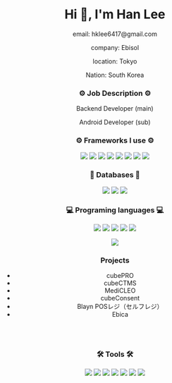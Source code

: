 **<h1 align="center">Hi 👋, I'm Han Lee</h1>**
<p align="center">email: hklee6417@gmail.com</p>
<p align="center">company: Ebisol</p>
<p align="center">location: Tokyo</p>
<p align="center">Nation: South Korea</p>

<p align="center">

</p>

**<h3 align="center">⚙️ Job Description ⚙️</h3>**
<p align="center">
Backend Developer (main)
</p>
<p align="center">
Android Developer (sub)
</p>




**<h3 align="center">⚙️ Frameworks I use ⚙️</h3>**

<p align="center">
    <img src="https://img.shields.io/badge/Spring-6DB43D?style=flat-square&logo=Spring&logoColor=white" />
    <img src="https://img.shields.io/badge/JPA(Hibernate)-4d4740?style=flat-square&logo=Hibernate&logoColor=white" />
    <img src="https://img.shields.io/badge/QueryDSL-096682?style=flat-square&logo=querydsl&logoColor=white" />
    <img src="https://img.shields.io/badge/Mybatis-C90000?style=flat-square&logo=Mybatis&logoColor=white" />
    <img src="https://img.shields.io/badge/NestJS-E0234E?style=flat-square&logo=NestJS&logoColor=white" />
    <img src="https://img.shields.io/badge/expressJS-000000?style=flat-square&logo=express&logoColor=white" />
    <img src="https://img.shields.io/badge/React-222222?style=flat-square&logo=React&logoColor=61dafb" />
    <img src="https://img.shields.io/badge/jQuery-0863A3?style=flat-square&logo=jQuery&logoColor=white" />
</p>

**<h3 align="center">💾 Databases 💾</h3>**

<p align="center">
    <img src="https://img.shields.io/badge/PostgreSQL-0482d6?style=flat-square&logo=PostgreSQL&logoColor=white" />
    <img src="https://img.shields.io/badge/OracleDB-D91B1E?style=flat-square&logo=Oracle&logoColor=white" />
    <img src="https://img.shields.io/badge/MySQL-005C84?style=flat-square&logo=MySQL&logoColor=white" />
</p>

**<h3 align="center">💻 Programing languages 💻</h3>**

<p align="center">
<img src="https://img.shields.io/badge/Go-4285F4?style=flat-square&logo=go&logoColor=white" />
<img src="https://img.shields.io/badge/Kotlin-a15bc9?style=flat-square&logo=kotlin&logoColor=white" /> 
<img src="https://img.shields.io/badge/Java-007396?style=flat-square&logo=java&logoColor=white" /> 
<img src="https://img.shields.io/badge/Python-3766AB?style=flat-square&logo=Python&logoColor=white" /> 
<img src="https://img.shields.io/badge/TypeScript-2F72BC?style=flat-square&logo=TypeScript&logoColor=white" />
</p>
<p align="center"><img src="https://github-readme-stats.vercel.app/api/top-langs/?username=Aivyss&exclude_repo=Seoul_air_quality_prediction,CodingTest-Node,practice2-of-React,practice1_of_react,react_practice_movie_app,CanVus" /></p>

**<h3 align="center">Projects</h3>**
<p align="center">
    <ul align="center">
        <li>cubePRO</li>
        <li>cubeCTMS</li>
        <li>MediCLEO</li>
        <li>cubeConsent</li>
        <li>Blayn POSレジ（セルフレジ）</li>
        <li>Ebica</li>
    </ul>
</p>


<br>

<br>

<h3 align="center">🛠️ Tools 🛠️</h3>
<p align="center">
    <img src="https://img.shields.io/badge/Confluence-0759e6?style=flat-square&logo=Confluence&logoColor=white" /> 
    <img src="https://img.shields.io/badge/Jira-0759e6?style=flat-square&logo=Jira&logoColor=white" /> 
    <img src="https://img.shields.io/badge/AWS-232F3E?style=flat-square&logo=Amazon AWS&logoColor=white" /> 
    <img src="https://img.shields.io/badge/Docker-2496ED?style=flat-square&logo=Docker&logoColor=white" /> 
    <img src="https://img.shields.io/badge/Git-F05032?style=flat-square&logo=Git&logoColor=white" /> 
    <img src="https://img.shields.io/badge/Postman-FF6C37?style=flat-square&logo=Postman&logoColor=white" /> 
    <img src="https://img.shields.io/badge/Slack-FF6C37?style=flat-square&logo=Slack&logoColor=white" /> 

</p>
